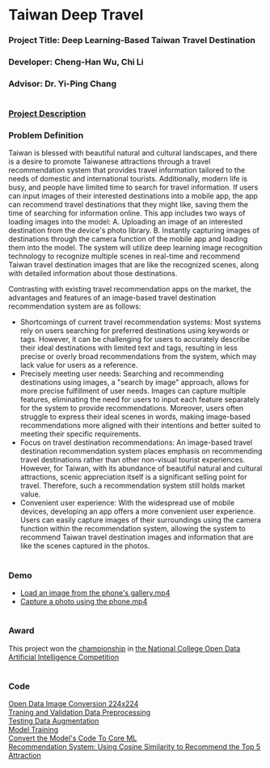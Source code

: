 # Taiwan Deep Travel
### Project Title: Deep Learning-Based Taiwan Travel Destination
### Developer: Cheng-Han Wu, Chi Li
### Advisor: Dr. Yi-Ping Chang
#  
### [Project Description](https://github.com/albert0796/MachineLearning/blob/master/Project_TaiwanDeepTravel/Report/Project%20Description_Open%20Data%20Analysis%20Competition.pdf)
### Problem Definition
Taiwan is blessed with beautiful natural and cultural landscapes, and there is a desire to promote Taiwanese attractions through a travel recommendation system that provides travel information tailored to the needs of domestic and international tourists. Additionally, modern life is busy, and people have limited time to search for travel information. If users can input images of their interested destinations into a mobile app, the app can recommend travel destinations that they might like, saving them the time of searching for information online. This app includes two ways of loading images into the model: A. Uploading an image of an interested destination from the device's photo library. B. Instantly capturing images of destinations through the camera function of the mobile app and loading them into the model. The system will utilize deep learning image recognition technology to recognize multiple scenes in real-time and recommend Taiwan travel destination images that are like the recognized scenes, along with detailed information about those destinations.
  
Contrasting with existing travel recommendation apps on the market, the advantages and features of an image-based travel destination recommendation system are as follows:  
* Shortcomings of current travel recommendation systems: Most systems rely on users searching for preferred destinations using keywords or tags. However, it can be challenging for users to accurately describe their ideal destinations with limited text and tags, resulting in less precise or overly broad recommendations from the system, which may lack value for users as a reference.
* Precisely meeting user needs: Searching and recommending destinations using images, a "search by image" approach, allows for more precise fulfillment of user needs. Images can capture multiple features, eliminating the need for users to input each feature separately for the system to provide recommendations. Moreover, users often struggle to express their ideal scenes in words, making image-based recommendations more aligned with their intentions and better suited to meeting their specific requirements.
* Focus on travel destination recommendations: An image-based travel destination recommendation system places emphasis on recommending travel destinations rather than other non-visual tourist experiences. However, for Taiwan, with its abundance of beautiful natural and cultural attractions, scenic appreciation itself is a significant selling point for travel. Therefore, such a recommendation system still holds market value.
* Convenient user experience: With the widespread use of mobile devices, developing an app offers a more convenient user experience. Users can easily capture images of their surroundings using the camera function within the recommendation system, allowing the system to recommend Taiwan travel destination images and information that are like the scenes captured in the photos.
#  
### Demo  
* [Load an image from the phone's gallery.mp4](https://drive.google.com/file/d/16DuFaOIqSuNrurp-YuRIeEox0RovTAsu/view?usp=drive_link)
* [Capture a photo using the phone.mp4](https://drive.google.com/file/d/12ung4JtLvhvXcfwixREoYPGcFk2teay4/view?usp=drive_link)
#  
### Award 
This project won the [championship](https://github.com/albert0796/MachineLearning/blob/master/Project_TaiwanDeepTravel/Report/%E7%8D%8E%E7%8B%80.png) in [the National College Open Data Artificial Intelligence Competition](http://bigdata.scu.edu.tw/aiads2018/)
#  
### Code
[Open Data Image Conversion 224x224](https://github.com/albert0796/MachineLearning/tree/master/Project_TaiwanDeepTravel/Code/Open%20Data%20%E5%9C%96%E7%89%87%E8%BD%89%20224x224)  
[Traning and Validation Data Preprocessing](https://github.com/albert0796/MachineLearning/tree/master/Project_TaiwanDeepTravel/Code/%E8%A8%93%E7%B7%B4%E5%92%8C%E9%A9%97%E8%AD%89%E8%B3%87%E6%96%99%E9%A0%90%E8%99%95%E7%90%86)  
[Testing Data Augmentation](https://github.com/albert0796/MachineLearning/tree/master/Project_TaiwanDeepTravel/Code/%E6%93%B4%E5%A2%9E%E9%A9%97%E8%AD%89%E8%B3%87%E6%96%99)  
[Model Training](https://github.com/albert0796/MachineLearning/tree/master/Project_TaiwanDeepTravel/Code/%E6%A8%A1%E5%9E%8B%E8%A8%93%E7%B7%B4)  
[Convert the Model's Code To Core ML](https://github.com/albert0796/MachineLearning/tree/master/Project_TaiwanDeepTravel/Code/%E6%A8%A1%E5%9E%8B%E8%BD%89Core%20ML)  
[Recommendation System: Using Cosine Similarity to Recommend the Top 5 Attraction](https://github.com/albert0796/MachineLearning/tree/master/Project_TaiwanDeepTravel/Code/%E9%A4%98%E5%BC%A6%E7%9B%B8%E4%BC%BC%E5%BA%A6%E5%8D%B0%E5%87%BA%E6%9C%80%E7%9B%B8%E4%BC%BC%E7%9A%84%E5%89%8D%E4%BA%94%E5%80%8B%E6%99%AF%E9%BB%9E)  
